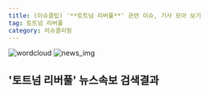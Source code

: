 ```yaml
---
title: (이슈클립) '**토트넘 리버풀**' 관련 이슈, 기사 모아 보기
tag: 토트넘 리버풀
category: 이슈클리핑
---
```

![wordcloud](https://s3.ap-northeast-2.amazonaws.com/lyrics101-wordcloud/2018-09-15-1537004185.png)
![news_img](https://user-images.githubusercontent.com/42597476/44507050-1206f400-a6e4-11e8-8d98-7ffbfebb353f.png)
## **'**토트넘 리버풀**'** 뉴스속보 검색결과

